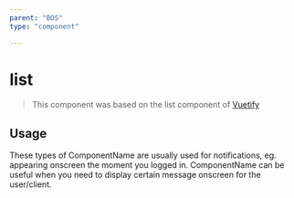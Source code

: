 ```yaml
---
parent: "BOS"
type: "component"

---
```


# list

>This component was based on the list component of [Vuetify](https://vuetifyjs.com/en/components/list/ "Vuetify's list component")

## Usage

These types of ComponentName are usually used for notifications, eg. appearing onscreen the moment you logged in. ComponentName can be useful when you need to display certain message onscreen for the user/client.

<!-- Component template need to be here -->
<DocComponent :file="'BOS/list/BOS_list-usage'"/>






